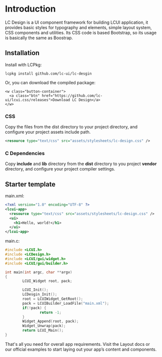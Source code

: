 # Introduction

LC Design is a UI component framework for building LCUI application, it provides basic styles for typography and elements, simple layout system, CSS components and utilities. Its CSS code is based Bootstrap, so its usage is basically the same as Boostrap.

## Installation

Install with LCPkg:

``` shell
lcpkg install github.com/lc-ui/lc-desgin
```

Or, you can download the compiled package:

``` embedded-xml
<w class="button-container">
  <a class="btn" href="https://github.com/lc-ui/lcui.css/releases">Download LC Design</a>
</w>
```

### CSS

Copy the files from the dist directory to your project directory, and configure your project assets include path.

``` xml
<resource type="text/css" src="assets/stylesheets/lc-design.css" />
```

### C Dependencies

Copy **include** and **lib** directory from the **dist** directory to you project **vendor** directory, and configure your project compiler settings.

## Starter template

main.xml:

``` xml
<?xml version="1.0" encoding="UTF-8" ?>
<lcui-app>
  <resource type="text/css" src="assets/stylesheets/lc-design.css" />
  <ui>
    <h1>Hello, world!</h1>
  </ui>
</lcui-app>
```

main.c:

``` c
#include <LCUI.h>
#include <LCDesign.h>
#include <LCUI/gui/widget.h>
#include <LCUI/gui/builder.h>

int main(int argc, char **argv)
{
        LCUI_Widget root, pack;

        LCUI_Init();
        LCDesgin_Init();
        root = LCUIWidget_GetRoot();
        pack = LCUIBuilder_LoadFile("main.xml");
        if(!pack) {
                return -1;
        }
        Widget_Append(root, pack);
        Widget_Unwrap(pack);
        return LCUI_Main();
}
```

That's all you need for overall app requirements. Visit the Layout docs or our official examples to start laying out your app’s content and components.
